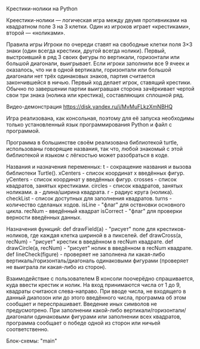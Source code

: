 Крестики-нолики на Python

Креестики-нолики — логическая игра между двумя противниками на квадратном поле 3 на 3 клетки. Один из игроков играет «крестиками», второй — «ноликами».

Правила игры
Игроки по очереди ставят на свободные клетки поля 3×3 знаки (один всегда крестики, другой всегда нолики). Первый, выстроивший в ряд 3 своих фигуры по вертикали, горизонтали или большой диагонали, выигрывает. Если игроки заполнили все 9 ячеек и оказалось, что ни в одной вертикали, горизонтали или большой диагонали нет трёх одинаковых знаков, партия считается закончившейся в ничью. Первый ход делает игрок, ставящий крестики.
Обычно по завершении партии выигравшая сторона зачёркивает чертой свои три знака (нолика или крестика), составляющих сплошной ряд.

Видео-демонстрация https://disk.yandex.ru/i/MvMuFLkzXmNBHQ

Игра реализована, как консольная, поэтому для её запуска необходимы только установленный язык программирования Python и файл с программой.

Программа в большинстве своём реализована библиотекой turtle, использованы говорящие названия, так что, любой знакомый с этой библиотекой и языком с лёгкостью может разобраться в коде.

Названия и назначения переменных:
t - сокращение названия и вызова библиотеки Turtle().
xCenters - список координат x введённых фигур.
yCenters - список координат y введённых фигур.
crosses - список квадратов, занятых крестиками.
circles - список квадратов, занятых ноликами.
a - длина/ширина квадрата.
r - радиус круга (нолика).
checkList - список доступных для заполнения квадратов.
turns - количество сделаных ходов.
isLine - "флаг" для оствновки основного цикла.
recNum - введённый квадрат
isCorrect - "флаг" для проверки верности введённых данных.

Назначения функций:
def drawField(a) - "рисует" поле для крестиков-ноликов, где каждая клетка шириной в а пикселей.
def drawCross(a, recNum) - "рисует" крестик в введённом в recNum квадрате.
def drawCircle(a, recNum) - "рисует" нолик в введённом в recNum квадрате.
def lineCheck(figure) - проверяет не заполнена ли какая-либо вертикаль/горизонталь/диагональ одинаковыми фигурами (проверяет не выиграла ли какая-либо из сторон).

Взаимодействие с пользователем
В консоли поочерёдно спрашивается, куда ввести крестик и нолик. На вход принимаются числа от 1 до 9, квадраты считаюся слева-направо. При вводе числа, не входящего в данный диапозон или до этого введённого числа, программа об этом сообщает и переспрашивает. Введение иных символов не предусмотрено. При заполнении какой-либо вертикали/горизонтали/диагонали одинаковыми фигурами или заполнении всех квадратов, программа сообщает о победе одной из сторон или ничьей соответственно.

Блок-схемы:
"main"

